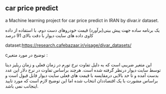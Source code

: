 ## car price predict 

a Machine learning project for car price predict in IRAN by divar.ir dataset.

یک برنامه ساده جهت پیش بینی(برآورد) قیمت خودروهای دست دوم، با استفاده از داده کاوی داده های سایت دیوار با دقت بالای 91 درصد

dataset:https://research.cafebazaar.ir/visage/divar_datasets/

cتوضیح در مورد متغیر :


این متغیر ضریبی است که به دلیل تفاوت نرخ تورم در زمان فعلی و زمان ریلیز دیتا توسط سایت دیوار درنظر گرفته شده است. هرچند براساس تفاوت در نرخ دلار این عدد بدست آمده و تا حد بالایی درمقایسه با قیمت های فعلی سایت دیوار قابل قبول است و براساس مشورت با یک اقتصاددان انتخاب شده اما این توضیح لازم است که مورد تایید اینجانب نمی باشد.
